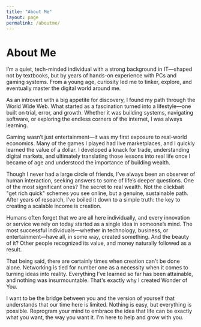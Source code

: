 ```yaml
---
title: "About Me"
layout: page
permalink: /aboutme/
---
```


# About Me

I’m a quiet, tech-minded individual with a strong background in IT—shaped not by textbooks, but by years of hands-on experience with PCs and gaming systems. From a young age, curiosity led me to tinker, explore, and eventually master the digital world around me.

As an introvert with a big appetite for discovery, I found my path through the World Wide Web. What started as a fascination turned into a lifestyle—one built on trial, error, and growth. Whether it was building systems, navigating software, or exploring the endless corners of the internet, I was always learning.

Gaming wasn’t just entertainment—it was my first exposure to real-world economics. Many of the games I played had live marketplaces, and I quickly learned the value of a dollar. I developed a knack for trade, understanding digital markets, and ultimately translating those lessons into real life once I became of age and understood the importance of building wealth.

Though I never had a large circle of friends, I’ve always been an observer of human interaction, seeking answers to some of life’s deeper questions. One of the most significant ones? The secret to real wealth. Not the clickbait "get rich quick" schemes you see online, but a genuine, sustainable path. After years of research, I’ve boiled it down to a simple truth: the key to creating a scalable income is creation.

Humans often forget that we are all here individually, and every innovation or service we rely on today started as a single idea in someone’s mind. The most successful individuals—whether in technology, business, or entertainment—have all, in some way, created something. And the beauty of it? Other people recognized its value, and money naturally followed as a result.

That being said, there are certainly times when creation can't be done alone. Networking is tied for number one as a necessity when it comes to turning ideas into reality. Everything I’ve learned so far has been attainable, and nothing was insurmountable. That's exactly why I created Wonder of You.

I want to be the bridge between you and the version of yourself that understands that our time here is limited. Nothing is easy, but everything is possible. Reprogram your mind to embrace the idea that life can be exactly what you want, the way you want it. I’m here to help and grow with you. 


